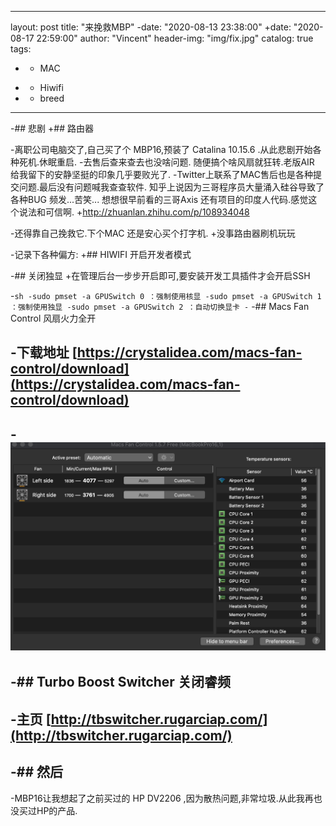  ---
 layout:     post
 title:      "来挽救MBP"
-date:       "2020-08-13 23:38:00"
+date:       "2020-08-17 22:59:00"
 author:     "Vincent"
 header-img:  "img/fix.jpg"
 catalog: true
 tags:
-    - MAC
+    - Hiwifi
+    - breed
 ---
 
-## 悲剧
+## 路由器
 
-离职公司电脑交了,自己买了个 MBP16,预装了 Catalina 10.15.6 .从此悲剧开始各种死机.休眠重启.
-去售后查来查去也没啥问题. 随便搞个啥风扇就狂转.老版AIR 给我留下的安静坚挺的印象几乎要败光了.
-Twitter上联系了MAC售后也是各种提交问题.最后没有问题喊我查查软件. 知乎上说因为三哥程序员大量涌入硅谷导致了各种BUG 频发...苦笑... 想想很早前看的三哥Axis 还有项目的印度人代码.感觉这个说法和可信啊.
+http://zhuanlan.zhihu.com/p/108934048
 
-还得靠自己挽救它.下个MAC 还是安心买个打字机.
+没事路由器刷机玩玩
 
-记录下各种偏方:
+## HIWIFI 开启开发者模式
 
-## 关闭独显
+在管理后台一步步开启即可,要安装开发工具插件才会开启SSH 
 
-```sh
-sudo pmset -a GPUSwitch 0 ：强制使用核显
-sudo pmset -a GPUSwitch 1 ：强制使用独显
-sudo pmset -a GPUSwitch 2 ：自动切换显卡
-```
-##  Macs Fan Control 风扇火力全开
 
-下载地址 [https://crystalidea.com/macs-fan-control/download](https://crystalidea.com/macs-fan-control/download)
-
-![macfancontrol.jpg](/img/in-post/macfancontrol.jpg)
-
-## Turbo Boost Switcher 关闭睿频
-
-主页 [http://tbswitcher.rugarciap.com/](http://tbswitcher.rugarciap.com/)
-
-## 然后
-
-MBP16让我想起了之前买过的 HP DV2206 ,因为散热问题,非常垃圾.从此我再也没买过HP的产品.
 
 
